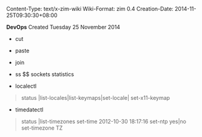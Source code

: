 Content-Type: text/x-zim-wiki
Wiki-Format: zim 0.4
Creation-Date: 2014-11-25T09:30:30+08:00

**DevOps**
Created Tuesday 25 November 2014
- cut
- paste
- join

- ss $$ sockets statistics

- localectl
> status |list-locales|list-keymaps|set-locale| set-x11-keymap
- timedatectl 
> status |list-timezones 
> set-time 2012-10-30 18:17:16
> set-ntp yes|no
> set-timezone TZ
	
	
